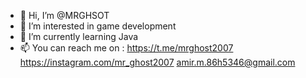 - 👋 Hi, I’m @MRGHSOT
- 👀 I’m interested in game development
- 🌱 I’m currently learning Java
- 📫 You can reach me on :
https://t.me/mrghost2007
https://instagram.com/mr_ghost2007
amir.m.86h5346@gmail.com

